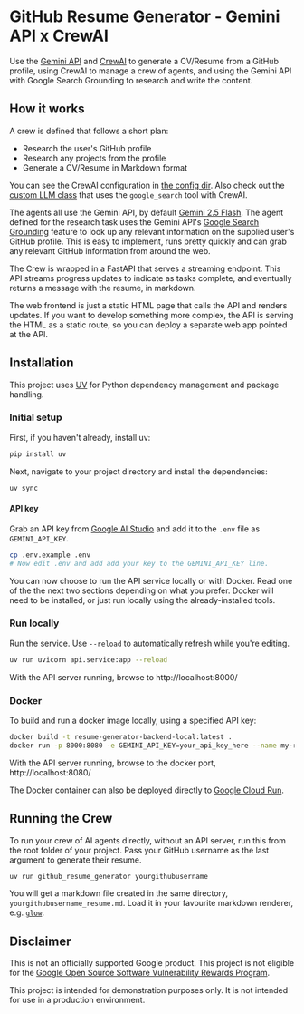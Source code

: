 # GitHub Resume Generator - Gemini API x CrewAI

Use the [Gemini API](https://ai.google.dev/gemini-api/) and [CrewAI](https://crewai.com)
to generate a CV/Resume from a GitHub profile, using CrewAI to manage
a crew of agents, and using the Gemini API with Google Search Grounding to
research and write the content.

## How it works

A crew is defined that follows a short plan:

* Research the user's GitHub profile
* Research any projects from the profile
* Generate a CV/Resume in Markdown format

You can see the CrewAI configuration in [the config
dir](src/github_resume_generator/config/). Also check out the [custom LLM
class](src/github_resume_generator/crew.py) that uses the `google_search` tool
with CrewAI.

The agents all use the Gemini API, by default [Gemini 2.5
Flash](https://ai.google.dev/gemini-api/docs/models#gemini-2.5-flash-preview).
The agent defined for the research task uses the Gemini API's [Google Search
Grounding](https://ai.google.dev/gemini-api/docs/grounding) feature to look up
any relevant information on the supplied user's GitHub profile. This is easy to
implement, runs pretty quickly and can grab any relevant GitHub information from
around the web.

The Crew is wrapped in a FastAPI that serves a streaming endpoint. This API
streams progress updates to indicate as tasks complete, and eventually returns a
message with the resume, in markdown.

The web frontend is just a static HTML page that calls the API and renders
updates. If you want to develop something more complex, the API is serving the
HTML as a static route, so you can deploy a separate web app pointed at the API.

## Installation

This project uses [UV](https://docs.astral.sh/uv/) for Python dependency management and package handling.

### Initial setup

First, if you haven't already, install uv:

```bash
pip install uv
```

Next, navigate to your project directory and install the dependencies:

```bash
uv sync
```

#### API key

Grab an API key from [Google AI Studio](https://aistudio.google.com/apikey) and
add it to the `.env` file as `GEMINI_API_KEY`.

```bash
cp .env.example .env
# Now edit .env and add add your key to the GEMINI_API_KEY line.
```

You can now choose to run the API service locally or with Docker. Read one of
the the next two sections depending on what you prefer. Docker will need to be
installed, or just run locally using the already-installed tools.

### Run locally

Run the service. Use `--reload` to automatically refresh while you're editing.

```bash
uv run uvicorn api.service:app --reload
```

With the API server running, browse to http://localhost:8000/

### Docker

To build and run a docker image locally, using a specified API key:

```bash
docker build -t resume-generator-backend-local:latest .
docker run -p 8000:8080 -e GEMINI_API_KEY=your_api_key_here --name my-resume-generator-app-local resume-generator-backend-local:latest
```

With the API server running, browse to the docker port, http://localhost:8080/

The Docker container can also be deployed directly to [Google Cloud Run](https://cloud.google.com/run).

## Running the Crew

To run your crew of AI agents directly, without an API server, run this from the root folder of your project. Pass your GitHub username as the last argument to generate their resume.

```bash
uv run github_resume_generator yourgithubusername
```

You will get a markdown file created in the same directory, `yourgithubusername_resume.md`. Load it in your favourite markdown renderer, e.g. [`glow`](https://github.com/charmbracelet/glow).


## Disclaimer

This is not an officially supported Google product. This project is not eligible for the [Google Open Source Software Vulnerability Rewards Program](https://bughunters.google.com/open-source-security).

This project is intended for demonstration purposes only. It is not intended for use in a production environment.


